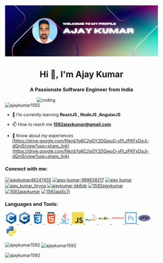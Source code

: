 ![logo](https://github.com/ajaykumar1592/ajaykumar1592/blob/main/welcome%20to%20my%20profile.png)
<h1 align="center">Hi 👋, I'm Ajay Kumar</h1>
<h3 align="center">A Passionate Software Engineer from India</h3>
<img align="right" alt="coding" width="400" src="https://media4.giphy.com/media/qgQUggAC3Pfv687qPC/giphy.gif">

<p align="left"> <img src="https://komarev.com/ghpvc/?username=ajaykumar1592&label=Profile%20views&color=0e75b6&style=flat" alt="ajaykumar1592" /> </p>

- 🌱 I’m currently learning **ReactJS , NodeJS ,AngularJS**

- 📫 How to reach me **1592ajaykumar@gmail.com**

- 📄 Know about my experiences [https://drive.google.com/file/d/1g6C2gGY2DQwuO-xPLzPKFxDgJj-dQnjS/view?usp=share_link](https://drive.google.com/file/d/1g6C2gGY2DQwuO-xPLzPKFxDgJj-dQnjS/view?usp=share_link)

<h3 align="left">Connect with me:</h3>
<p align="left">
<a href="https://twitter.com/ajaykumar46247455" target="blank"><img align="center" src="https://raw.githubusercontent.com/rahuldkjain/github-profile-readme-generator/master/src/images/icons/Social/twitter.svg" alt="ajaykumar46247455" height="30" width="40" /></a>
<a href="https://linkedin.com/in/ajay-kumar-989639217" target="blank"><img align="center" src="https://raw.githubusercontent.com/rahuldkjain/github-profile-readme-generator/master/src/images/icons/Social/linked-in-alt.svg" alt="ajay-kumar-989639217" height="30" width="40" /></a>
<a href="https://fb.com/ajay kumar" target="blank"><img align="center" src="https://raw.githubusercontent.com/rahuldkjain/github-profile-readme-generator/master/src/images/icons/Social/facebook.svg" alt="ajay kumar" height="30" width="40" /></a>
<a href="https://instagram.com/ajay_kumar_hryna" target="blank"><img align="center" src="https://raw.githubusercontent.com/rahuldkjain/github-profile-readme-generator/master/src/images/icons/Social/instagram.svg" alt="ajay_kumar_hryna" height="30" width="40" /></a>
<a href="https://www.youtube.com/c/ajaykumar-kb6xb" target="blank"><img align="center" src="https://raw.githubusercontent.com/rahuldkjain/github-profile-readme-generator/master/src/images/icons/Social/youtube.svg" alt="ajaykumar-kb6xb" height="30" width="40" /></a>
<a href="https://www.hackerrank.com/1592ajaykumar" target="blank"><img align="center" src="https://raw.githubusercontent.com/rahuldkjain/github-profile-readme-generator/master/src/images/icons/Social/hackerrank.svg" alt="1592ajaykumar" height="30" width="40" /></a>
<a href="https://www.leetcode.com/1592ajaykumar" target="blank"><img align="center" src="https://raw.githubusercontent.com/rahuldkjain/github-profile-readme-generator/master/src/images/icons/Social/leet-code.svg" alt="1592ajaykumar" height="30" width="40" /></a>
<a href="https://auth.geeksforgeeks.org/user/1592aja5c7l" target="blank"><img align="center" src="https://raw.githubusercontent.com/rahuldkjain/github-profile-readme-generator/master/src/images/icons/Social/geeks-for-geeks.svg" alt="1592aja5c7l" height="30" width="40" /></a>
</p>

<h3 align="left">Languages and Tools:</h3>
<p align="left"> <a href="https://www.cprogramming.com/" target="_blank" rel="noreferrer"> <img src="https://raw.githubusercontent.com/devicons/devicon/master/icons/c/c-original.svg" alt="c" width="40" height="40"/> </a> <a href="https://www.w3schools.com/cpp/" target="_blank" rel="noreferrer"> <img src="https://raw.githubusercontent.com/devicons/devicon/master/icons/cplusplus/cplusplus-original.svg" alt="cplusplus" width="40" height="40"/> </a> <a href="https://www.w3schools.com/css/" target="_blank" rel="noreferrer"> <img src="https://raw.githubusercontent.com/devicons/devicon/master/icons/css3/css3-original-wordmark.svg" alt="css3" width="40" height="40"/> </a> <a href="https://www.w3.org/html/" target="_blank" rel="noreferrer"> <img src="https://raw.githubusercontent.com/devicons/devicon/master/icons/html5/html5-original-wordmark.svg" alt="html5" width="40" height="40"/> </a> <a href="https://www.java.com" target="_blank" rel="noreferrer"> <img src="https://raw.githubusercontent.com/devicons/devicon/master/icons/java/java-original.svg" alt="java" width="40" height="40"/> </a> <a href="https://developer.mozilla.org/en-US/docs/Web/JavaScript" target="_blank" rel="noreferrer"> <img src="https://raw.githubusercontent.com/devicons/devicon/master/icons/javascript/javascript-original.svg" alt="javascript" width="40" height="40"/> </a> <a href="https://www.mysql.com/" target="_blank" rel="noreferrer"> <img src="https://raw.githubusercontent.com/devicons/devicon/master/icons/mysql/mysql-original-wordmark.svg" alt="mysql" width="40" height="40"/> </a> <a href="https://nodejs.org" target="_blank" rel="noreferrer"> <img src="https://raw.githubusercontent.com/devicons/devicon/master/icons/nodejs/nodejs-original-wordmark.svg" alt="nodejs" width="40" height="40"/> </a> <a href="https://www.oracle.com/" target="_blank" rel="noreferrer"> <img src="https://raw.githubusercontent.com/devicons/devicon/master/icons/oracle/oracle-original.svg" alt="oracle" width="40" height="40"/> </a> <a href="https://www.photoshop.com/en" target="_blank" rel="noreferrer"> <img src="https://raw.githubusercontent.com/devicons/devicon/master/icons/photoshop/photoshop-line.svg" alt="photoshop" width="40" height="40"/> </a> <a href="https://www.php.net" target="_blank" rel="noreferrer"> <img src="https://raw.githubusercontent.com/devicons/devicon/master/icons/php/php-original.svg" alt="php" width="40" height="40"/> </a> <a href="https://www.python.org" target="_blank" rel="noreferrer"> <img src="https://raw.githubusercontent.com/devicons/devicon/master/icons/python/python-original.svg" alt="python" width="40" height="40"/> </a> </p>

<p><img align="left" src="https://github-readme-stats.vercel.app/api/top-langs?username=ajaykumar1592&show_icons=true&locale=en&layout=compact" alt="ajaykumar1592" /></p>

<p>&nbsp;<img align="center" src="https://github-readme-stats.vercel.app/api?username=ajaykumar1592&show_icons=true&locale=en" alt="ajaykumar1592" /></p>

<p><img align="center" src="https://github-readme-streak-stats.herokuapp.com/?user=ajaykumar1592&" alt="ajaykumar1592" /></p>
